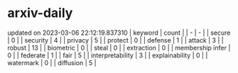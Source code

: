 # arxiv-daily
updated on 2023-03-06 22:12:19.837310
| keyword | count |
| - | - |
| secure | 0 |
| security | 4 |
| privacy | 5 |
| protect | 0 |
| defense | 1 |
| attack | 3 |
| robust | 13 |
| biometric | 0 |
| steal | 0 |
| extraction | 0 |
| membership infer | 0 |
| federate | 1 |
| fair | 5 |
| interpretability | 3 |
| explainability | 0 |
| watermark | 0 |
| diffusion | 5 |
